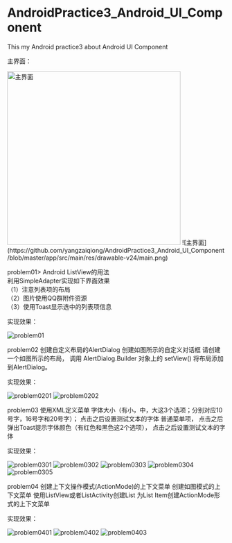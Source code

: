 # AndroidPractice3_Android_UI_Component
This my Android practice3 about Android UI Component 

主界面：

<img src="https://github.com/yangzaiqiong/AndroidPractice3_Android_UI_Component/blob/master/app/src/main/res/drawable-v24/main.png" width="400" alt="主界面"/>
![主界面](https://github.com/yangzaiqiong/AndroidPractice3_Android_UI_Component/blob/master/app/src/main/res/drawable-v24/main.png)


problem01> 
Android ListView的用法<br/>
利用SimpleAdapter实现如下界面效果<br/>
（1）注意列表项的布局<br/>
（2）图片使用QQ群附件资源<br/>
（3）使用Toast显示选中的列表项信息<br/>

实现效果：

![problem01](https://github.com/yangzaiqiong/AndroidPractice3_Android_UI_Component/blob/master/app/src/main/res/drawable-v24/problem01.png)


problem02
创建自定义布局的AlertDialog
   创建如图所示的自定义对话框
   请创建一个如图所示的布局，
   调用 AlertDialog.Builder 对象上的 setView() 将布局添加到AlertDialog。
   
实现效果：

![problem0201](https://github.com/yangzaiqiong/AndroidPractice3_Android_UI_Component/blob/master/app/src/main/res/drawable-v24/img_problem0201.png)
![problem0202](https://github.com/yangzaiqiong/AndroidPractice3_Android_UI_Component/blob/master/app/src/main/res/drawable-v24/img_problem0202.png)


problem03
使用XML定义菜单 
    字体大小（有小，中，大这3个选项；分别对应10号字，16号字和20号字）；
    点击之后设置测试文本的字体
    普通菜单项，
    点击之后弹出Toast提示字体颜色（有红色和黑色这2个选项），
    点击之后设置测试文本的字体
   
实现效果：

![problem0301](https://github.com/yangzaiqiong/AndroidPractice3_Android_UI_Component/blob/master/app/src/main/res/drawable-v24/problem0301.png)
![problem0302](https://github.com/yangzaiqiong/AndroidPractice3_Android_UI_Component/blob/master/app/src/main/res/drawable-v24/problem0302.png)
![problem0303](https://github.com/yangzaiqiong/AndroidPractice3_Android_UI_Component/blob/master/app/src/main/res/drawable-v24/problem0303.png)
![problem0304](https://github.com/yangzaiqiong/AndroidPractice3_Android_UI_Component/blob/master/app/src/main/res/drawable-v24/problem0304.png)
![problem0305](https://github.com/yangzaiqiong/AndroidPractice3_Android_UI_Component/blob/master/app/src/main/res/drawable-v24/problem0305.png)


problem04
创建上下文操作模式(ActionMode)的上下文菜单
    创建如图模式的上下文菜单
    使用ListView或者ListActivity创建List
    为List Item创建ActionMode形式的上下文菜单
   
实现效果：

![problem0401](https://github.com/yangzaiqiong/AndroidPractice3_Android_UI_Component/blob/master/app/src/main/res/drawable-v24/problem0401.png)
![problem0402](https://github.com/yangzaiqiong/AndroidPractice3_Android_UI_Component/blob/master/app/src/main/res/drawable-v24/problem0402.png)
![problem0403](https://github.com/yangzaiqiong/AndroidPractice3_Android_UI_Component/blob/master/app/src/main/res/drawable-v24/problem0403.png)


